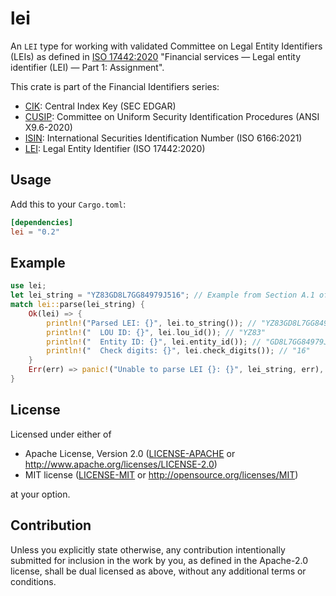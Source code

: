 lei
====
An `LEI` type for working with validated Committee on Legal Entity Identifiers (LEIs) as defined in
[ISO 17442:2020](https://www.iso.org/standard/78829.html) "Financial services — Legal entity identifier (LEI) — Part 1:
Assignment".

This crate is part of the Financial Identifiers series:

* [CIK](https://crates.io/crates/cik): Central Index Key (SEC EDGAR)
* [CUSIP](https://crates.io/crates/cusip): Committee on Uniform Security Identification Procedures (ANSI X9.6-2020)
* [ISIN](https://crates.io/crates/isin): International Securities Identification Number (ISO 6166:2021)
* [LEI](https://crates.io/crates/lei): Legal Entity Identifier (ISO 17442:2020)

## Usage

Add this to your `Cargo.toml`:

```toml
[dependencies]
lei = "0.2"
```


## Example

```rust
use lei;
let lei_string = "YZ83GD8L7GG84979J516"; // Example from Section A.1 of The Standard
match lei::parse(lei_string) {
    Ok(lei) => {
        println!("Parsed LEI: {}", lei.to_string()); // "YZ83GD8L7GG84979J516"
        println!("  LOU ID: {}", lei.lou_id()); // "YZ83"
        println!("  Entity ID: {}", lei.entity_id()); // "GD8L7GG84979J5"
        println!("  Check digits: {}", lei.check_digits()); // "16"
    }
    Err(err) => panic!("Unable to parse LEI {}: {}", lei_string, err),
}
```


## License

Licensed under either of

 * Apache License, Version 2.0
   ([LICENSE-APACHE](LICENSE-APACHE) or http://www.apache.org/licenses/LICENSE-2.0)
 * MIT license
   ([LICENSE-MIT](LICENSE-MIT) or http://opensource.org/licenses/MIT)

at your option.


## Contribution

Unless you explicitly state otherwise, any contribution intentionally submitted
for inclusion in the work by you, as defined in the Apache-2.0 license, shall be
dual licensed as above, without any additional terms or conditions.
